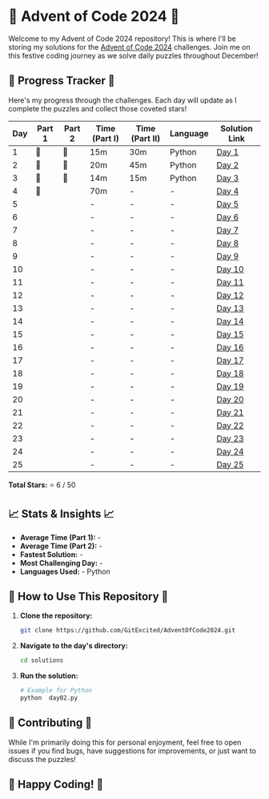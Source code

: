# 🎄 Advent of Code 2024 🎄

Welcome to my Advent of Code 2024 repository! This is where I'll be storing my solutions for the [Advent of Code 2024](https://adventofcode.com/2024) challenges. Join me on this festive coding journey as we solve daily puzzles throughout December!

## 🌟 Progress Tracker 🌟

Here's my progress through the challenges. Each day will update as I complete the puzzles and collect those coveted stars!

| Day | Part 1 | Part 2 | Time (Part I) | Time (Part II) | Language | Solution Link                    |
|---|---|---|---------------|----------------|---|----------------------------------|          
| 1 | 🌟 |🌟  | 15m           | 30m            | Python | [Day 1](src/solutions/day01.py)  |
| 2 | 🌟 |🌟  | 20m           | 45m            | Python | [Day 2](src/solutions/day02.py)  |
| 3 | 🌟 |🌟  | 14m           | 15m            | Python | [Day 3](src/solutions/day03.py)  |
| 4 | 🌟 |  | 70m           | -              | - | [Day 4](src/solutions/day04.py/) |
| 5 |  |  | -             | -              | - | [Day 5](day05/)                  |
| 6 |  |  | -             | -              | - | [Day 6](day06/)                  |
| 7 |  |  | -             | -              | - | [Day 7](day07/)                  |
| 8 |  |  | -             | -              | - | [Day 8](day08/)                  |
| 9 |  |  | -             | -              | - | [Day 9](day09/)                  |
| 10 |  |  | -             | -              | - | [Day 10](day10/)                 |
| 11 |  |  | -             | -              | - | [Day 11](day11/)                 |
| 12 |  |  | -             | -              | - | [Day 12](day12/)                 |
| 13 |  |  | -             | -              | - | [Day 13](day13/)                 |
| 14 |  |  | -             | -              | - | [Day 14](day14/)                 |
| 15 |  |  | -             | -              | - | [Day 15](day15/)                 |
| 16 |  |  | -             | -              | - | [Day 16](day16/)                 |
| 17 |  |  | -             | -              | - | [Day 17](day17/)                 |
| 18 |  |  | -             | -              | - | [Day 18](day18/)                 |
| 19 |  |  | -             | -              | - | [Day 19](day19/)                 |
| 20 |  |  | -             | -              | - | [Day 20](day20/)                 |
| 21 |  |  | -             | -              | - | [Day 21](day21/)                 |
| 22 |  |  | -             | -              | - | [Day 22](day22/)                 |
| 23 |  |  | -             | -              | - | [Day 23](day23/)                 |
| 24 |  |  | -             | -              | - | [Day 24](day24/)                 |
| 25 |  |  | -             | -              | - | [Day 25](day25/)                 |

**Total Stars:** ⭐ 6 / 50

## 📈 Stats & Insights 📈

*   **Average Time (Part 1):** -
*   **Average Time (Part 2):** -
*   **Fastest Solution:** -
*   **Most Challenging Day:** -
*   **Languages Used:** - Python

## 🚀 How to Use This Repository 🚀

1.  **Clone the repository:**
    ```bash
    git clone https://github.com/GitExcited/AdventOfCode2024.git
    ```
2.  **Navigate to the day's directory:**
    ```bash
    cd solutions
    ```
3.  **Run the solution:**
    ```bash
    # Example for Python
    python  day02.py
    ```

## 🤝 Contributing 🤝

While I'm primarily doing this for personal enjoyment, feel free to open issues if you find bugs, have suggestions for improvements, or just want to discuss the puzzles!

## 🎉 Happy Coding! 🎉
